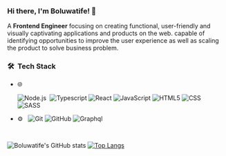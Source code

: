 ### Hi there, I'm Boluwatife! 👋

A **Frontend Engineer** focusing on creating functional, user-friendly and visually captivating applications and products on the web. capable of identifying opportunities to improve the user experience as well as scaling the product to solve business problem.


<h3> 🛠 &nbsp;Tech Stack</h3>

- 🌐 &nbsp;

  
  ![Node.js](https://img.shields.io/badge/-Node.js-333333?style=flat&logo=node.js)&nbsp;
  ![Typescript](https://img.shields.io/badge/-Typescript-333333?style=flat&logo=Typescript&logoColor=1572B6)
  ![React](https://img.shields.io/badge/-React-333333?style=flat&logo=react)
  ![JavaScript](https://img.shields.io/badge/-JavaScript-333333?style=flat&logo=javascript)
  ![HTML5](https://img.shields.io/badge/-HTML5-333333?style=flat&logo=HTML5)
  ![CSS](https://img.shields.io/badge/-CSS-333333?style=flat&logo=CSS3&logoColor=1572B6)
  ![SASS](https://img.shields.io/badge/-SASS-333333?style=flat&logo=SASS&logoColor=cc6699)
 
  
- ⚙️ &nbsp;
  ![Git](https://img.shields.io/badge/-Git-333333?style=flat&logo=git)
  ![GitHub](https://img.shields.io/badge/-GitHub-333333?style=flat&logo=github)
  ![Graphql](https://img.shields.io/badge/-Graphql-333333?style=flat&logo=graphql&logoColor=cc6699)

<br>

 ![Boluwatife's GitHub stats](https://github-readme-stats.vercel.app/api?username=boluaduloju&show_icons=true&theme=radical)
 [![Top Langs](https://github-readme-stats.vercel.app/api/top-langs/?username=boluaduloju&layout=compact)](https://github.com/boluaduloju/github-readme-stats)
 
 

<!--
**BoluAduloju/BoluAduloju** is a ✨ _special_ ✨ repository because its `README.md` (this file) appears on your GitHub profile.

Here are some ideas to get you started:

- 🔭 I’m currently working on ...
- 🌱 I’m currently learning ...
- 👯 I’m looking to collaborate on ...
- 🤔 I’m looking for help with ...
- 💬 Ask me about ...
- 📫 How to reach me: ...
- 😄 Pronouns: ...
- ⚡ Fun fact: ...
 [![My Skills](https://skillicons.dev/icons?i=html,css,javascript,react,ts,nodejs,git&theme=light)](https://skillicons.dev)
-->
